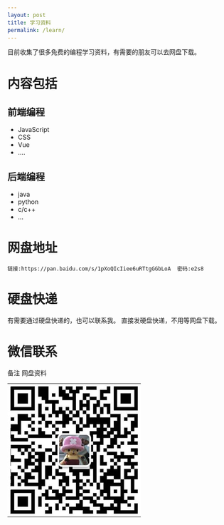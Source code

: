 ```yaml
---
layout: post
title: 学习资料
permalink: /learn/
---
```


目前收集了很多免费的编程学习资料，有需要的朋友可以去网盘下载。

# 内容包括

## 前端编程
- JavaScript
- CSS
- Vue
- ....

## 后端编程
- java
- python
- c/c++
- ...

# 网盘地址

```
链接:https://pan.baidu.com/s/1pXoQIcIiee6uRTtgGGbLoA  密码:e2s8
```

# 硬盘快递

有需要通过硬盘快递的，也可以联系我。
直接发硬盘快递，不用等网盘下载。

# 微信联系

备注 网盘资料

![微信](/styles/images/qrcode_weixin.jpg)